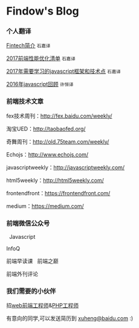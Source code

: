Findow's Blog
=====================

### 个人翻译

[Fintech简介](https://github.com/Findow-team/Blog/issues/13) `石嘉译`

[2017前端性能优化清单](https://github.com/Findow-team/Blog/issues/11) `石嘉译`

[2017年需要学习的javascript框架和技术点](https://github.com/Findow-team/Blog/issues/4) `石嘉译`

[2016年javascript回顾](http://cnedwan.com/2016/12/21/%E8%AF%91-2016%E5%B9%B4Javascript%E5%9B%9E%E9%A1%BE.html) `许恒译`


### 前端技术文章

fex技术周刊：http://fex.baidu.com/weekly/

淘宝UED：http://taobaofed.org/

奇舞周刊：http://old.75team.com/weekly/

Echojs：http://www.echojs.com/

javascriptweekly：http://javascriptweekly.com/

html5weekly：http://html5weekly.com/ 

frontendfront：https://frontendfront.com/

medium：https://medium.com/
  

### 前端微信公众号
  
Javascript
  
InfoQ

前端早读课
  
前端之巅
  
前端外刊评论
  
### 我们需要的小伙伴

招[web前端工程师](https://github.com/Findow-team/Blog/issues/9)&[PHP工程师](https://github.com/Findow-team/Blog/issues/8)

有意向的同学,可以发送简历到 xuheng@baidu.com :)
